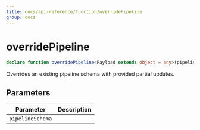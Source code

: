 ```yaml
---
title: docs/api-reference/function/overridePipeline
group: docs
---
```


# overridePipeline

```ts
declare function overridePipeline<Payload extends object = any>(pipelineSchema: IPipelineSchema<Payload>): IPipelineSchema<Payload>;
```

Overrides an existing pipeline schema with provided partial updates.

## Parameters

| Parameter | Description |
|-----------|-------------|
| `pipelineSchema` | |
